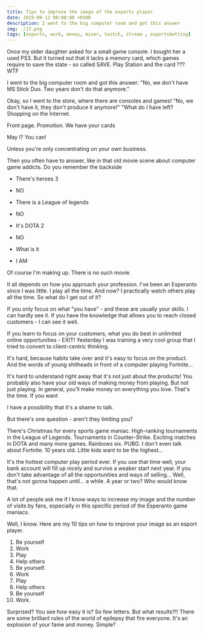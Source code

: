 ```yaml
---
title: Tips to improve the image of the esports player
date: 2019-09-12 00:00:00 +0300
description: I went to the big computer room and got this answer
img: ./17.png
tags: [esports, work, money, mixer, twitch, stream , esportsbetting]
---
```



Once my older daughter asked for a small game console. I bought her a used PS3. But it turned out that it lacks a memory card, which games require to save the state - so called SAVE. Play Station and the card ??? WTF

I went to the big computer room and got this answer:
"No, we don't have MS Stick Duo. Two years don't do that anymore."

Okay, so I went to the store, where there are consoles and games!
"No, we don't have it, they don't produce it anymore!" "What do I have left? Shopping on the Internet.

Front page. Promotion. We have your cards 

May I? You can!

Unless you're only concentrating on your own business.

Then you often have to answer, like in that old movie scene about computer game addicts.
Do you remember the backside

- There's heroes 3

- NO

- There is a League of legends

- NO

- It's DOTA 2

- NO

- What is it

- I AM


Of course I'm making up. There is no such movie. 

It all depends on how you approach your profession. I've been an Esperanto since I was little.
I play all the time. And now? I practically watch others play all the time. So what do I get out of it?

If you only focus on what "you have" - and these are usually your skills. I can hardly see it.
If you have the knowledge that allows you to reach closed customers - I can see it well.

If you learn to focus on your customers, what you do best in unlimited online opportunities - EXIT!
Yesterday I was training a very cool group that I tried to convert to client-centric thinking.

It's hard, because habits take over and it's easy to focus on the product. And the words of young shitheads in front of a computer playing Fortnite...

It's hard to understand right away that it's not just about the products!
You probably also have your old ways of making money from playing. But not just playing.
In general, you'll make money on everything you love. That's the time. If you want

I have a possibility that it's a shame to talk.

But there's one question - aren't they limiting you?

There's Christmas for every sports game maniac. High-ranking tournaments in the League of Legends. Tournaments in Counter-Strike. Exciting matches in DOTA and many more games.
Rainbows six. PUBG. I don't even talk about Fortnite. 10 years old. Little kids want to be the highest...

It's the hottest computer play period ever. If you use that time well, your bank account will fill up nicely and survive a weaker start next year. If you don't take advantage of all the opportunities and ways of selling... Well, that's not gonna happen until... a while. A year or two? Who would know that.

A lot of people ask me if I know ways to increase my image and the number of visits by fans, especially in this specific period of the Esperanto game maniacs.

Well, I know. Here are my 10 tips on how to improve your image as an esport player.
1. Be yourself
2. Work
3. Play
4. Help others
5. Be yourself.
6. Work
7. Play
8. Help others
9. Be yourself
10. Work.

Surprised? You see how easy it is? So few letters. But what results?!!
There are some brilliant rules of the world of epilepsy that fire everyone. It's an explosion of your fame and money.
Simple?

